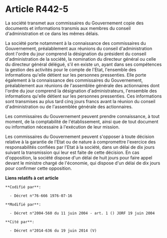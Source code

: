 # Article R442-5

La société transmet aux commissaires du Gouvernement copie des documents et informations transmis aux membres du conseil
d'administration et ce dans les mêmes délais.

La société porte notamment à la connaissance des commissaires du Gouvernement, préalablement aux réunions du conseil
d'administration dont l'ordre du jour comprend la désignation du président du conseil d'administration de la société, la
nomination du directeur général ou celle du directeur général délégué, s'il en existe un, ayant dans ses compétences la
gestion des activités pour le compte de l'Etat, l'ensemble des informations qu'elle détient sur les personnes pressenties.
Elle porte également à la connaissance des commissaires du Gouvernement, préalablement aux réunions de l'assemblée générale
des actionnaires dont l'ordre du jour comprend la désignation d'administrateurs, l'ensemble des informations qu'elle détient
sur les personnes pressenties. Ces informations sont transmises au plus tard cinq jours francs avant la réunion du conseil
d'administration ou de l'assemblée générale des actionnaires.

Les commissaires du Gouvernement peuvent prendre connaissance, à tout moment, de la comptabilité de l'établissement, ainsi
que de tout document ou information nécessaire à l'exécution de leur mission.

Les commissaires du Gouvernement peuvent s'opposer à toute décision relative à la garantie de l'Etat ou de nature à
compromettre l'exercice des responsabilités confiées par l'Etat à la société, dans un délai de dix jours suivant la
transmission qui leur est faite de cette décision. En cas d'opposition, la société dispose d'un délai de huit jours pour
faire appel devant le ministre chargé de l'économie, qui dispose d'un délai de dix jours pour confirmer cette opposition.

**Liens relatifs à cet article**

	**Codifié par**:

	  - Décret n°76-666 1976-07-16

	**Modifié par**:

	  - Décret n°2004-560 du 11 juin 2004 - art. 1 () JORF 19 juin 2004

	**Cité par**:

	  - Décret n°2014-636 du 19 juin 2014 (V)
